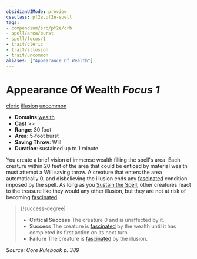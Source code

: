 ```yaml
---
obsidianUIMode: preview
cssclass: pf2e,pf2e-spell
tags:
- compendium/src/pf2e/crb
- spell/area/burst
- spell/focus/1
- trait/cleric
- trait/illusion
- trait/uncommon
aliases: ["Appearance Of Wealth"]
---
```

# Appearance Of Wealth *Focus 1*   
[cleric](Reference/Rules/Traits/cleric.md "Cleric Class Trait")  [illusion](illusion.md "Illusion School Trait")  [uncommon](uncommon.md "Uncommon Rarity Trait")  

- **Domains** [wealth](Reference/Compendium/Setting/domains.md#Wealth)
- **Cast** [>>](chapter-9-playing-the-game.md#Actions "Two-Action") 
- **Range**: 30 foot
- **Area**: 5-foot burst
- **Saving Throw**: Will
- **Duration**: sustained up to 1 minute

You create a brief vision of immense wealth filling the spell's area. Each creature within 20 feet of the area that could be enticed by material wealth must attempt a Will saving throw. A creature that enters the area automatically 0, and disbelieving the illusion ends any [fascinated](conditions.md#Fascinated) condition imposed by the spell. As long as you [Sustain the Spell](sustain-a-spell.md), other creatures react to the treasure like they would any other illusion, but they are not at risk of becoming [fascinated](conditions.md#Fascinated).

> [!success-degree] 
> - **Critical Success** The creature 0 and is unaffected by it.
> - **Success** The creature is [fascinated](conditions.md#Fascinated) by the wealth until it has completed its first action on its next turn.
> - **Failure** The creature is [fascinated](conditions.md#Fascinated) by the illusion.

*Source: Core Rulebook p. 389*